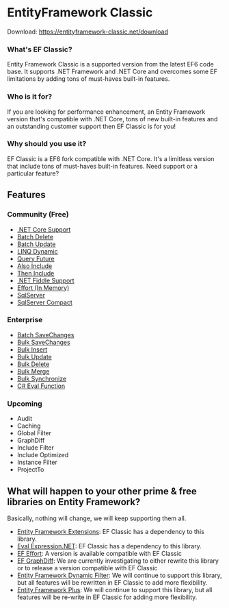 # EntityFramework Classic

Download: https://entityframework-classic.net/download

### What's EF Classic?
Entity Framework Classic is a supported version from the latest EF6 code base. It supports .NET Framework and .NET Core and overcomes some EF limitations by adding tons of must-haves built-in features.

### Who is it for?
If you are looking for performance enhancement, an Entity Framework version that's compatible with .NET Core, tons of new built-in features and an outstanding customer support then EF Classic is for you!

### Why should you use it?
EF Classic is a EF6 fork compatible with .NET Core. It's a limitless version that include tons of must-haves built-in features. Need support or a particular feature? 

## Features

### Community (Free)
- [.NET Core Support](https://entityframework-classic.net/net-core)
- [Batch Delete](https://entityframework-classic.net/delete-from-query)
- [Batch Update](https://entityframework-classic.net/update-from-query)
- [LINQ Dynamic](https://entityframework-classic.net/linq-dynamic)
- [Query Future](https://entityframework-classic.net/query-future)
- [Also Include](https://entityframework-classic.net/also-include)
- [Then Include](https://entityframework-classic.net/then-include)
- [.NET Fiddle Support](https://entityframework-classic.net/net-fiddle)
- [Effort (In Memory)](https://entityframework-classic.net/provider-effort-inmemory)
- [SqlServer](https://entityframework-classic.net/provider-sql-server)
- [SqlServer Compact](https://entityframework-classic.net/provider-sqlserver-compact)

### Enterprise
- [Batch SaveChanges](https://entityframework-classic.net/batch-save-changes)
- [Bulk SaveChanges](https://entityframework-classic.net/bulk-save-changes)
- [Bulk Insert](https://entityframework-classic.net/bulk-insert)
- [Bulk Update](https://entityframework-classic.net/bulk-update)
- [Bulk Delete](https://entityframework-classic.net/bulk-delete)
- [Bulk Merge](https://entityframework-classic.net/bulk-merge)
- [Bulk Synchronize](https://entityframework-classic.net/bulk-synchronize)
- [C# Eval Function](https://entityframework-classic.net/csharp-eval-function)

### Upcoming
- Audit
- Caching
- Global Filter
- GraphDiff
- Include Filter
- Include Optimized
- Instance Filter
- ProjectTo

## What will happen to your other prime & free libraries on Entity Framework?
Basically, nothing will change, we will keep supporting them all.

- [Entity Framework Extensions](https://entityframework-extensions.net/): EF Classic has a dependency to this library.
- [Eval Expression.NET](https://eval-expression.net/): EF Classic has a dependency to this library.
- [EF Effort](https://www.nuget.org/packages/Z.EntityFramework.Classic.Effort/): A version is available compatible with EF Classic
- [EF GraphDiff](https://github.com/zzzprojects/GraphDiff): We are currently investigating to either rewrite this library or to release a version compatible with EF Classic
- [Entity Framework Dynamic Filter](https://entityframework-dynamicfilters.net/): We will continue to support this library, but all features will be rewritten in EF Classic to add more flexibility.
- [Entity Framework Plus](https://entityframework-plus.net/): We will continue to support this library, but all features will be re-write in EF Classic for adding more flexibility.
